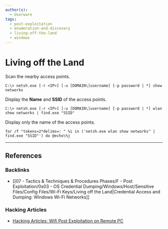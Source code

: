```yaml
---
author(s):
  - Userware
tags:
  - post-exploitation
  - enumeration-and-discovery
  - living-off-the-land
  - windows
---
```

# Living off the Land

Scan the nearby access points.

```
C:\> netsh.exe [-r <IP>] [-u [DOMAIN\]username] [-p password | *] show networks
```

Display the **Name** and **SSID** of the access points.

```
C:\> netsh.exe [-r <IP>] [-u [DOMAIN\]username] [-p password | *] wlan show networks | find.exe "SSID"
```

Display only the name of the access points.

```
for /f "tokens=2*delims=: " %i in ('netsh.exe wlan show networks^ | find.exe "SSID"') do @echo\%j
```

---
## References

### Backlinks

- [[07 - Tactics & Techniques & Procedures Phases/F - Post Exploitation/0x03 - OS Credential Dumping/Windows/Host/Sensitive Files/Config Files/Wi-Fi Keys/Living off the Land|Credential Access and Dumping: Windows Wi-Fi Networks]]

### Hacking Articles

- [Hacking Articles: Wifi Post Exploitation on Remote PC](https://www.hackingarticles.in/wifi-post-exploitation-remote-pc/)